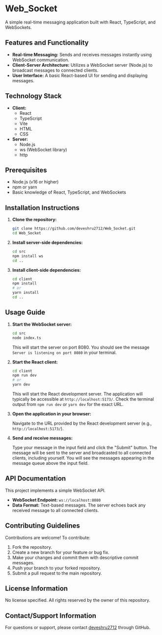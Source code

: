 # Web_Socket

A simple real-time messaging application built with React, TypeScript, and WebSockets.

## Features and Functionality

*   **Real-time Messaging:** Sends and receives messages instantly using WebSocket communication.
*   **Client-Server Architecture:** Utilizes a WebSocket server (Node.js) to broadcast messages to connected clients.
*   **User Interface:** A basic React-based UI for sending and displaying messages.

## Technology Stack

*   **Client:**
    *   React
    *   TypeScript
    *   Vite
    *   HTML
    *   CSS
*   **Server:**
    *   Node.js
    *   ws (WebSocket library)
    *   http

## Prerequisites

*   Node.js (v16 or higher)
*   npm or yarn
*   Basic knowledge of React, TypeScript, and WebSockets

## Installation Instructions

1.  **Clone the repository:**

    ```bash
    git clone https://github.com/deveshru2712/Web_Socket.git
    cd Web_Socket
    ```

2.  **Install server-side dependencies:**

    ```bash
    cd src
    npm install ws
    cd ..
    ```

3.  **Install client-side dependencies:**

    ```bash
    cd client
    npm install
    # or
    yarn install
    cd ..
    ```

## Usage Guide

1.  **Start the WebSocket server:**

    ```bash
    cd src
    node index.ts
    ```

    This will start the server on port 8080.  You should see the message `Server is listening on port 8080` in your terminal.

2.  **Start the React client:**

    ```bash
    cd client
    npm run dev
    # or
    yarn dev
    ```

    This will start the React development server.  The application will typically be accessible at `http://localhost:5173/`. Check the terminal output from `npm run dev` or `yarn dev` for the exact URL.

3.  **Open the application in your browser:**

    Navigate to the URL provided by the React development server (e.g., `http://localhost:5173/`).

4.  **Send and receive messages:**

    Type your message in the input field and click the "Submit" button.  The message will be sent to the server and broadcasted to all connected clients, including yourself.  You will see the messages appearing in the message queue above the input field.

## API Documentation

This project implements a simple WebSocket API.

*   **WebSocket Endpoint:** `ws://localhost:8080`
*   **Data Format:** Text-based messages.  The server echoes back any received message to all connected clients.

## Contributing Guidelines

Contributions are welcome! To contribute:

1.  Fork the repository.
2.  Create a new branch for your feature or bug fix.
3.  Make your changes and commit them with descriptive commit messages.
4.  Push your branch to your forked repository.
5.  Submit a pull request to the main repository.

## License Information

No license specified. All rights reserved by the owner of this repository.

## Contact/Support Information

For questions or support, please contact [deveshru2712](https://github.com/deveshru2712) through GitHub.